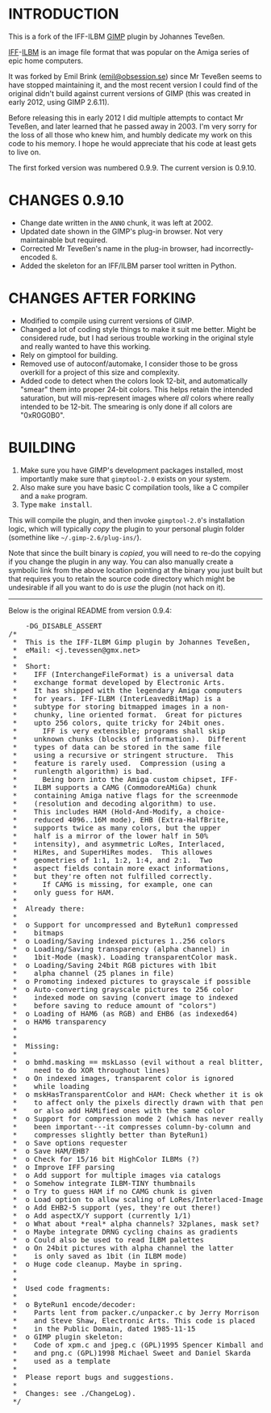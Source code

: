 INTRODUCTION
============
This is a fork of the IFF-ILBM [GIMP] plugin by Johannes Teveßen.

[IFF]-[ILBM] is an image file format that was popular on the Amiga series of epic home computers.

It was forked by Emil Brink (<emil@obsession.se>) since Mr Teveßen seems to
have stopped maintaining it, and the most recent version I could find of
the original didn't build against current versions of GIMP (this was created in early 2012, using GIMP 2.6.11).

Before releasing this in early 2012 I did multiple attempts to contact Mr Teveßen,
and later learned that he passed away in 2003. I'm very sorry for the loss of all
those who knew him, and humbly dedicate my work on this code to his memory. I hope
he would appreciate that his code at least gets to live on.

The first forked version was numbered 0.9.9. The current version is 0.9.10.

CHANGES 0.9.10
==============
* Change date written in the `ANNO` chunk, it was left at 2002.
* Updated date shown in the GIMP's plug-in browser. Not very maintainable but required.
* Corrected Mr Teveßen's name in the plug-in browser, had incorrectly-encoded `ß`.
* Added the skeleton for an IFF/ILBM parser tool written in Python.

CHANGES AFTER FORKING
=====================
* Modified to compile using current versions of GIMP.
* Changed a lot of coding style things to make it suit me better. Might be considered rude, but I had serious trouble working in the original style and really wanted to have this working.
* Rely on gimptool for building.
* Removed use of autoconf/automake, I consider those to be gross overkill for a project of this size and complexity.
* Added code to detect when the colors look 12-bit, and automatically "smear" them into proper 24-bit colors. This helps retain the intended saturation, but will mis-represent images where *all* colors where really intended to be 12-bit. The smearing is only done if all colors are "0xR0G0B0".

BUILDING
========
1. Make sure you have GIMP's development packages installed, most importantly make sure that `gimptool-2.0` exists on your system.
2. Also make sure you have basic C compilation tools, like a C compiler and a `make` program.
3. Type <kbd>make install</kbd>.

This will compile the plugin, and then invoke `gimptool-2.0`'s installation logic, which will typically *copy* the plugin to your personal plugin folder (somethine like `~/.gimp-2.6/plug-ins/`).

Note that since the built binary is *copied*, you will need to re-do the copying if you change the plugin in any way. You can also manually create a symbolic link from the above location pointing at the binary you just built but that requires you to retain the source code directory which might be undesirable if all you want to do is *use* the plugin (not hack on it).

---
Below is the original README from version 0.9.4:
<pre>
    -DG_DISABLE_ASSERT
/*
 *  This is the IFF-ILBM Gimp plugin by Johannes Teveßen,
 *  eMail: &lt;j.tevessen@gmx.net>
 *
 *  Short:
 *    IFF (InterchangeFileFormat) is a universal data
 *    exchange format developed by Electronic Arts.
 *    It has shipped with the legendary Amiga computers
 *    for years. IFF-ILBM (InterLeavedBitMap) is a
 *    subtype for storing bitmapped images in a non-
 *    chunky, line oriented format.  Great for pictures
 *    upto 256 colors, quite tricky for 24bit ones.
 *      IFF is very extensible; programs shall skip
 *    unknown chunks (blocks of information).  Different
 *    types of data can be stored in the same file
 *    using a recursive or stringent structure.  This
 *    feature is rarely used.  Compression (using a
 *    runlength algorithm) is bad.
 *      Being born into the Amiga custom chipset, IFF-
 *    ILBM supports a CAMG (CommodoreAMiGa) chunk
 *    containing Amiga native flags for the screenmode
 *    (resolution and decoding algorithm) to use.
 *    This includes HAM (Hold-And-Modify, a choice-
 *    reduced 4096..16M mode), EHB (Extra-HalfBrite,
 *    supports twice as many colors, but the upper
 *    half is a mirror of the lower half in 50%
 *    intensity), and asymmetric LoRes, Interlaced,
 *    HiRes, and SuperHiRes modes.  This allowes
 *    geometries of 1:1, 1:2, 1:4, and 2:1.  Two
 *    aspect fields contain more exact informations,
 *    but they're often not fulfilled correctly.
 *      If CAMG is missing, for example, one can
 *    only guess for HAM.
 *
 *  Already there:
 *
 *  o Support for uncompressed and ByteRun1 compressed
 *    bitmaps
 *  o Loading/Saving indexed pictures 1..256 colors
 *  o Loading/Saving transparency (alpha channel) in
 *    1bit-Mode (mask). Loading transparentColor mask.
 *  o Loading/Saving 24bit RGB pictures with 1bit
 *    alpha channel (25 planes in file)
 *  o Promoting indexed pictures to grayscale if possible
 *  o Auto-converting grayscale pictures to 256 color
 *    indexed mode on saving (convert image to indexed
 *    before saving to reduce amount of "colors")
 *  o Loading of HAM6 (as RGB) and EHB6 (as indexed64)
 *  o HAM6 transparency
 *
 *
 *  Missing:
 *
 *  o bmhd.masking == mskLasso (evil without a real blitter,
 *    need to do XOR throughout lines)
 *  o On indexed images, transparent color is ignored
 *    while loading
 *  o mskHasTransparentColor and HAM: Check whether it is okay
 *    to affect only the pixels directly drawn with that pen,
 *    or also add HAMified ones with the same color
 *  o Support for compression mode 2 (which has never really
 *    been important---it compresses column-by-column and
 *    compresses slightly better than ByteRun1)
 *  o Save options requester
 *  o Save HAM/EHB?
 *  o Check for 15/16 bit HighColor ILBMs (?)
 *  o Improve IFF parsing
 *  o Add support for multiple images via catalogs
 *  o Somehow integrate ILBM-TINY thumbnails
 *  o Try to guess HAM if no CAMG chunk is given
 *  o Load option to allow scaling of LoRes/Interlaced-Images
 *  o Add EHB2-5 support (yes, they're out there!)
 *  o Add aspectX/Y support (currently 1/1)
 *  o What about *real* alpha channels? 32planes, mask set?
 *  o Maybe integrate DRNG cycling chains as gradients
 *  o Could also be used to read ILBM palettes
 *  o On 24bit pictures with alpha channel the latter
 *    is only saved as 1bit (in ILBM mode)
 *  o Huge code cleanup. Maybe in spring.
 *
 *
 *  Used code fragments:
 *
 *  o ByteRun1 encode/decoder:
 *    Parts lent from packer.c/unpacker.c by Jerry Morrison
 *    and Steve Shaw, Electronic Arts. This code is placed
 *    in the Public Domain, dated 1985-11-15
 *  o GIMP plugin skeleton:
 *    Code of xpm.c and jpeg.c (GPL)1995 Spencer Kimball and Peter Mattis
 *    and png.c (GPL)1998 Michael Sweet and Daniel Skarda
 *    used as a template
 *
 *  Please report bugs and suggestions.
 *
 *  Changes: see ./ChangeLog).
 */
</pre>

 [GIMP]: http://www.gimp.org/
 [IFF]: http://en.wikipedia.org/wiki/Interchange_File_Format
 [ILBM]: http://en.wikipedia.org/wiki/ILBM
